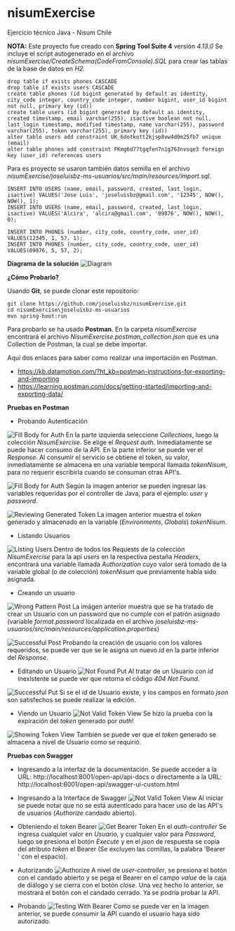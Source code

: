 # nisumExercise
Ejercicio técnico Java - Nisum Chile

**NOTA:**
Este proyecto fue creado con **Spring Tool Suite 4** versión *4.13.0*
Se incluye el script autogenerado en el archivo *nisumExercise/CreateSchema(CodeFromConsole).SQL* para crear las tablas de la base de datos en *H2*.
```
drop table if exists phones CASCADE 
drop table if exists users CASCADE 
create table phones (id bigint generated by default as identity, city_code integer, country_code integer, number bigint, user_id bigint not null, primary key (id))
create table users (id bigint generated by default as identity, created timestamp, email varchar(255), isactive boolean not null, last_login timestamp, modified timestamp, name varchar(255), password varchar(255), token varchar(255), primary key (id))
alter table users add constraint UK_6dotkott2kjsp8vw4d0m25fb7 unique (email)
alter table phones add constraint FKmg6d77tgqfen7n1g763nvsqe3 foreign key (user_id) references users
```
Para es proyecto se usaron también datos semilla en el archivo *nisumExercise/joseluisbz-ms-usuarios/src/main/resources/import.sql*.
```
INSERT INTO USERS (name, email, password, created, last_login, isactive) VALUES('Jose Luis', 'joseluisbz@gmail.com', '12345', NOW(), NOW(), 1);
INSERT INTO USERS (name, email, password, created, last_login, isactive) VALUES('Alcira', 'alcira@gmail.com', '09876', NOW(), NOW(), 0);

INSERT INTO PHONES (number, city_code, country_code, user_id) VALUES(12345, 1, 57, 1);
INSERT INTO PHONES (number, city_code, country_code, user_id) VALUES(09876, 5, 57, 2);
```

**Diagrama de la solución**
![Diagram](./joseluisbz-ms-usuarios.png)

**¿Cómo Probarlo?**

Usando **Git**, se puede clonar este repositorio:
```
git clone https://github.com/joseluisbz/nisumExercise.git
cd nisumExercise\joseluisbz-ms-usuarios
mvn spring-boot:run
```

Para probarlo se ha usado **Postman**.
En la carpeta *nisumExercise* encontrará el archivo *NisumExercise.postman_collection.json* que es una Collection de Postman, la cual se debe importar.

Aquí dos enlaces para saber como realizar una importación en Postman.
- https://kb.datamotion.com/?ht_kb=postman-instructions-for-exporting-and-importing
- https://learning.postman.com/docs/getting-started/importing-and-exporting-data/

**Pruebas en Postman**
* Probando Autenticación

![Fill Body for Auth](./Postman-Images/Auth-Post%20(GetToken).png)
En la parte izquierda seleccione *Collections*, luego la colección *NisumExercise*. Se elige el *Request* *auth*. Inmediatamente se puede hacer consumo de la API. En la parte inferior se puede ver el *Response*. Al consumir el servicio se obtiene el token, su valor, inmediatamente se almacena en una variable temporal llamada *tokenNisum*, para no requerir escribirla cuando se consuman otras API's.

![Fill Body for Auth](./Postman-Images/Auth-Post%20(FillBody).png)
Según la imagen anterior se pueden ingresar las variables requeridas por el controller de Java, para el ejemplo: *user* y *password*.

![Reviewing Generated Token](./Postman-Images/ReviewingGeneratedToken.png)
La imagen anterior muestra el *token* generado y almacenado en la variable (*Environments*, *Globals*) *tokenNisum*.

* Listando Usuarios

![Listing Users](./Postman-Images/ListingUsers_Get.png)
Dentro de todos los Requests de la colección *NisumExercise* para la api *users* en la respectiva pestaña *Headers*, encontrará una variable llamada *Authorization* cuyo valor será tomado de la variable global (o de colección) *tokenNisum* que previamente había sido asignada.

* Creando un usuario

![Wrong Pattern Post](./Postman-Images/WrongPattern_Post.png)
La imágen anterior muestra que se ha tratado de crear un Usuario con un password que no cumple con el patrón asignado (variable *format.password* localizada en el archivo *joseluisbz-ms-usuarios/src/main/resources/application.properties*)

![Successful Post](./Postman-Images/Successful_Post.png)
Probando la creación de usuario con los valores requeridos, se puede ver que se le asigna un nuevo *id* en la parte inferior del *Response*.

* Editando un Usuario
![Not Found Put](./Postman-Images/NotFound_Put.png)
Al tratar de un Usuario con *id* inexistente se puede ver que retorna el código *404 Not Found*.

![Successful Put](./Postman-Images/Successful_Put.png)
Si se el *id* de Usuario existe, y los campos en formato *json* son satisfechos se puede realizar la edición.

* Viendo un Usuario
![Not Valid Token View](./Postman-Images/NotValidToken_View.png)
Se hizo la prueba con la expiración del *token* generado por *auth*!

![Showing Token View](./Postman-Images/ShowingToken_View.png)
También se puede ver que el *token* generado se almacena a nivel de Usuario como se requirió.

**Pruebas con Swagger**
* Ingresando a la interfaz de la documentación.
Se puede acceder a la URL: http://localhost:8001/open-api/api-docs o directamente a la URL: http://localhost:8001/open-api/swagger-ui-custom.html

* Ingresando a la Interface de Swagger
![Not Valid Token View](./Swagger-Images/FirstPage.png)
Al iniciar se puede notar que no se está autenticado para hacer uso de las API's de usuarios (*Authorize* candado abierto).

* Obteniendo el token Bearer
![Get Bearer Token](./Swagger-Images/GetBearer.png)
En el *auth-controller* Se ingresa cualquiet valor en *Usuario*, y cualquier valor para *Password*, luego se presiona el botón *Execute* y en el *json* de respuesta se copia del atributo *token* el Bearer (Se excluyen las comillas, la palabra 'Bearer ' con el espacio).

* Autorizando
![Authorize](./Swagger-Images/PastingBearer.png)
A  nivel de *user-controller*, se presiona el botón con el candado abierto y se pega el Bearer en el campo *value* de la caja de diálogo y se cierra con el botón *close*.
Una vez hecho lo anterior, se mostrará el botón con el candado cerrado. Ya se podría probar la API.

* Probando
![Testing With Bearer](./Swagger-Images/TestingWithBearer.png)
Como se puede ver en la imagen anterior, se puede consumir la API cuando el usuario haya sido autorizado.
